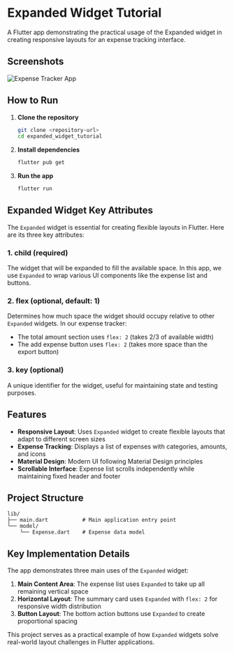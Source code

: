 # Expanded Widget Tutorial

A Flutter app demonstrating the practical usage of the Expanded widget in creating responsive layouts for an expense tracking interface.

## Screenshots

![Expense Tracker App](assets/screenshot.png)

## How to Run

1. **Clone the repository**
   ```bash
   git clone <repository-url>
   cd expanded_widget_tutorial
   ```

2. **Install dependencies**
   ```bash
   flutter pub get
   ```

3. **Run the app**
   ```bash
   flutter run
   ```

## Expanded Widget Key Attributes

The `Expanded` widget is essential for creating flexible layouts in Flutter. Here are its three key attributes:

### 1. **child** (required)
The widget that will be expanded to fill the available space. In this app, we use `Expanded` to wrap various UI components like the expense list and buttons.

### 2. **flex** (optional, default: 1)
Determines how much space the widget should occupy relative to other `Expanded` widgets. In our expense tracker:
- The total amount section uses `flex: 2` (takes 2/3 of available width)
- The add expense button uses `flex: 2` (takes more space than the export button)

### 3. **key** (optional)
A unique identifier for the widget, useful for maintaining state and testing purposes.

## Features

- **Responsive Layout**: Uses `Expanded` widget to create flexible layouts that adapt to different screen sizes
- **Expense Tracking**: Displays a list of expenses with categories, amounts, and icons
- **Material Design**: Modern UI following Material Design principles
- **Scrollable Interface**: Expense list scrolls independently while maintaining fixed header and footer

## Project Structure

```
lib/
├── main.dart           # Main application entry point
└── model/
    └── Expense.dart    # Expense data model
```

## Key Implementation Details

The app demonstrates three main uses of the `Expanded` widget:

1. **Main Content Area**: The expense list uses `Expanded` to take up all remaining vertical space
2. **Horizontal Layout**: The summary card uses `Expanded` with `flex: 2` for responsive width distribution
3. **Button Layout**: The bottom action buttons use `Expanded` to create proportional spacing

This project serves as a practical example of how `Expanded` widgets solve real-world layout challenges in Flutter applications.
